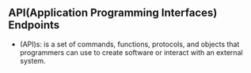  ## API(Application Programming Interfaces) Endpoints 
 
 * (API)s: is a set of commands, functions, protocols, and objects
that <br> programmers can use to create software or interact with an external system.